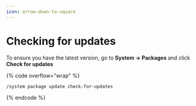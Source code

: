 ```yaml
---
icon: arrow-down-to-square
---
```


# Checking for updates

To ensure you have the latest version, go to **System -> Packages** and click **Check for updates**

{% code overflow="wrap" %}
```bash
/system package update check-for-updates
```
{% endcode %}
